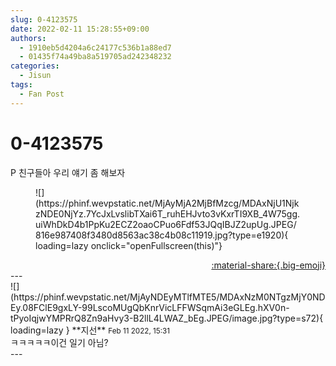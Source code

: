 ```yaml
---
slug: 0-4123575
date: 2022-02-11 15:28:55+09:00
authors:
  - 1910eb5d4204a6c24177c536b1a88ed7
  - 01435f74a49ba8a519705ad242348232
categories:
  - Jisun
tags:
  - Fan Post
---
```


# 0-4123575

<div class="post-container" markdown="1">
<div class="content-container md-sidebar__scrollwrap" markdown="1">

P 친구들아 우리 얘기 좀 해보자
<figure markdown="1">
![](https://phinf.wevpstatic.net/MjAyMjA2MjBfMzcg/MDAxNjU1NjkzNDE0NjYz.7YcJxLvslibTXai6T_ruhEHJvto3vKxrTI9XB_4W75gg.uiWhDkD4b1PpKu2ECZ2oaoCPuo6Fdf53JQqIBJZ2upUg.JPEG/816e987408f3480d8563ac38c4b08c11919.jpg?type=e1920){ loading=lazy onclick="openFullscreen(this)"}
</figure>


</div>
</div>

<div style="text-align: right;" markdown="1">
<a href="https://weverse.io/fromis9/fanpost/0-4123575" style="text-align: right;">:material-share:{.big-emoji}</a>
</div>
---

<div class="comments-container md-sidebar__scrollwrap" markdown="1">
<div class="comment" markdown="1">
<div class='id-container' markdown="1">
![](https://phinf.wevpstatic.net/MjAyNDEyMTlfMTE5/MDAxNzM0NTgzMjY0NDEy.08FClE9gxLY-99LscoMUgQbKnrVicLFFWSqmAi3eGLEg.hXV0n-tPyoIqjwYMPRrQ8Zn9aHvy3-B2llL4LWAZ_bEg.JPEG/image.jpg?type=s72){ loading=lazy }
**<span class="artist">지선</span>** <small>Feb 11 2022, 15:31</small><br>
</div>
<div class='comment-body' markdown="1">
ㅋㅋㅋㅋㅋ이건 일기 아님?
</div>
</div>
</div>
---
